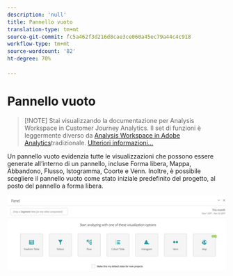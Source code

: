 ```yaml
---
description: 'null'
title: Pannello vuoto
translation-type: tm+mt
source-git-commit: fc5a462f3d216d8cae3ce060a45ec79a44c4c918
workflow-type: tm+mt
source-wordcount: '82'
ht-degree: 70%

---
```



# Pannello vuoto

>[!NOTE] Stai visualizzando la documentazione per  Analysis Workspace in Customer Journey Analytics. Il set di funzioni è leggermente diverso da [Analysis Workspace in Adobe  Analytics](https://docs.adobe.com/content/help/it-IT/analytics/analyze/analysis-workspace/home.html)tradizionale. [Ulteriori informazioni...](/help/getting-started/cja-aa.md)

Un pannello vuoto evidenzia tutte le visualizzazioni che possono essere generate all’interno di un pannello, incluse Forma libera, Mappa, Abbandono, Flusso, Istogramma, Coorte e Venn. Inoltre, è possibile scegliere il pannello vuoto come stato iniziale predefinito del progetto, al posto del pannello a forma libera.

![](assets/blank_panel.png)


